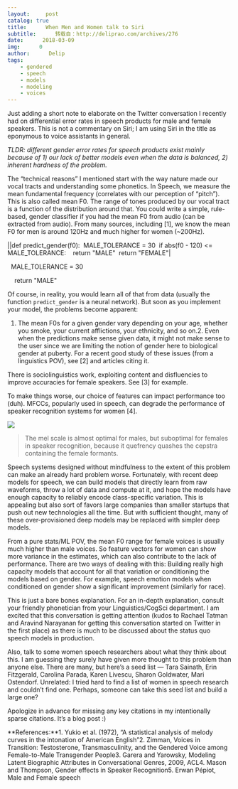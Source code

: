 ```yaml
---
layout:     post
catalog: true
title:      When Men and Women talk to Siri
subtitle:      转载自：http://deliprao.com/archives/276
date:      2018-03-09
img:      0
author:      Delip
tags:
    - gendered
    - speech
    - models
    - modeling
    - voices
---
```


Just adding a short note to elaborate on the Twitter conversation I recently had on differential error rates in speech products for male and female speakers. This is not a commentary on Siri; I am using Siri in the title as eponymous to voice assistants in general.

*TLDR: different gender error rates for speech products exist mainly because of 1) our lack of better models even when the data is balanced, 2) inherent hardness of the problem.*


The “technical reasons” I mentioned start with the way nature made our vocal tracts and understanding some phonetics. In Speech, we measure the mean fundamental frequency (correlates with our perception of “pitch”). This is also called mean F0. The range of tones produced by our vocal tract is a function of the distribution around that. You could write a simple, rule-based, gender classifier if you had the mean F0 from audio (can be extracted from audio). From many sources, including [1], we know the mean F0 for men is around 120Hz and much higher for women (~200Hz).



||def predict_gender(f0):  MALE_TOLERANCE = 30  if abs(f0 - 120) <= MALE_TOLERANCE:    return "MALE"  return "FEMALE"|

  MALE_TOLERANCE = 30

    return "MALE"

Of course, in reality, you would learn all of that from data (usually the function `predict_gender` is a neural network). But soon as you implement your model, the problems become apparent:

1. The mean F0s for a given gender vary depending on your age, whether you smoke, your current afflictions, your ethnicity, and so on.2. Even when the predictions make sense given data, it might not make sense to the user since we are limiting the notion of gender here to biological gender at puberty. For a recent good study of these issues (from a linguistics POV), see [2] and articles citing it.

There is sociolinguistics work, exploiting content and disfluencies to improve accuracies for female speakers. See [3] for example.

To make things worse, our choice of features can impact performance too (duh). MFCCs, popularly used in speech, can degrade the performance of speaker recognition systems for women [4].

![](https://i1.wp.com/deliprao.com/wp-content/uploads/2018/03/Selection_140.png?resize=300%2C233)


> The mel scale is almost optimal for males, but suboptimal for females in speaker recognition, because it quefrency quashes the cepstra containing the female formants.

Speech systems designed without mindfulness to the extent of this problem can make an already hard problem worse. Fortunately, with recent deep models for speech, we can build models that directly learn from raw waveforms, throw a lot of data and compute at it, and hope the models have enough capacity to reliably encode class-specific variation. This is appealing but also sort of favors large companies than smaller startups that push out new technologies all the time. But with sufficient thought, many of these over-provisioned deep models may be replaced with simpler deep models.

From a pure stats/ML POV, the mean F0 range for female voices is usually much higher than male voices. So feature vectors for women can show more variance in the estimates, which can also contribute to the lack of performance. There are two ways of dealing with this: Building really high capacity models that account for all that variation or conditioning the models based on gender. For example, speech emotion models when conditioned on gender show a significant improvement (similarly for race).

This is just a bare bones explanation. For an in-depth explanation, consult your friendly phonetician from your Linguistics/CogSci department. I am excited that this conversation is getting attention (kudos to Rachael Tatman and Aravind Narayanan for getting this conversation started on Twitter in the first place) as there is much to be discussed about the status quo speech models in production.

Also, talk to some women speech researchers about what they think about this. I am guessing they surely have given more thought to this problem than anyone else. There are many, but here’s a seed list — Tara Sainath, Erin Fitzgerald, Carolina Parada, Karen Livescu, Sharon Goldwater, Mari Ostendorf. Unrelated: I tried hard to find a list of women in speech research and couldn’t find one. Perhaps, someone can take this seed list and build a large one?

Apologize in advance for missing any key citations in my intentionally sparse citations. It’s a blog post :)

**References:**1. Yukio et al. (1972), “A statistical analysis of melody curves in the intonation of American English”2. Zimman, Voices in Transition: Testosterone, Transmasculinity, and the Gendered Voice among Female-to-Male Transgender People3. Garera and Yarowsky, Modeling Latent Biographic Attributes in Conversational Genres, 2009, ACL4. Mason and Thompson, Gender effects in Speaker Recognition5. Erwan Pépiot, Male and Female speech
